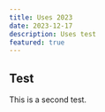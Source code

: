 ```yaml
---
title: Uses 2023
date: 2023-12-17
description: Uses test
featured: true
---
```


## Test

This is a second test.
